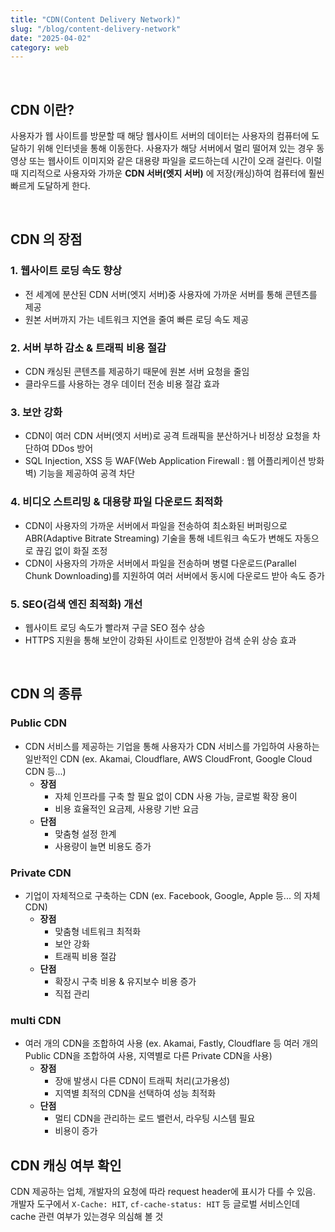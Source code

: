 ```yaml
---
title: "CDN(Content Delivery Network)"
slug: "/blog/content-delivery-network"
date: "2025-04-02"
category: web
---
```

<br>

## CDN 이란?

사용자가 웹 사이트를 방문할 때 해당 웹사이트 서버의 데이터는 사용자의 컴퓨터에 도달하기 위해 인터넷을 통해 이동한다. 사용자가 해당 서버에서 멀리 떨어져 있는 경우 동영상 또는 웹사이트 이미지와 같은 대용량 파일을 로드하는데 시간이 오래 걸린다. 이럴때 지리적으로 사용자와 가까운 **CDN 서버(엣지 서버)** 에 저장(캐싱)하여 컴퓨터에 훨씬 빠르게 도달하게 한다.

<br>

## CDN 의 장점
### 1. 웹사이트 로딩 속도 향상
- 전 세계에 분산된 CDN 서버(엣지 서버)중 사용자에 가까운 서버를 통해 콘텐츠를 제공
- 원본 서버까지 가는 네트워크 지연을 줄여 빠른 로딩 속도 제공 
### 2. 서버 부하 감소 & 트래픽 비용 절감
- CDN 캐싱된 콘텐츠를 제공하기 때문에 원본 서버 요청을 줄임
- 클라우드를 사용하는 경우 데이터 전송 비용 절감 효과
### 3. 보안 강화
- CDN이 여러 CDN 서버(엣지 서버)로 공격 트래픽을 분산하거나 비정상 요청을 차단하여 DDos 방어
- SQL Injection, XSS 등 WAF(Web Application Firewall : 웹 어플리케이션 방화벽) 기능을 제공하여 공격 차단
### 4. 비디오 스트리밍 & 대용량 파일 다운로드 최적화
- CDN이 사용자의 가까운 서버에서 파일을 전송하여 최소화된 버퍼링으로 ABR(Adaptive Bitrate Streaming) 기술을 통해 네트워크 속도가 변해도 자동으로 끊김 없이 화질 조정
- CDN이 사용자의 가까운 서버에서 파일을 전송하며 병렬 다운로드(Parallel Chunk Downloading)를 지원하여 여러 서버에서 동시에 다운로드 받아 속도 증가
### 5. SEO(검색 엔진 최적화) 개선
- 웹사이트 로딩 속도가 빨라져 구글 SEO 점수 상승
- HTTPS 지원을 통해 보안이 강화된 사이트로 인정받아 검색 순위 상승 효과

<br>

## CDN 의 종류
### Public CDN
- CDN 서비스를 제공하는 기업을 통해 사용자가 CDN 서비스를 가입하여 사용하는 일반적인 CDN (ex. Akamai, Cloudflare, AWS CloudFront, Google Cloud CDN 등...)
    - **장점**
        - 자체 인프라를 구축 할 필요 없이 CDN 사용 가능, 글로벌 확장 용이
        - 비용 효율적인 요금제, 사용량 기반 요금
    - **단점**
        - 맞춤형 설정 한계
        - 사용량이 늘면 비용도 증가
### Private CDN
- 기업이 자체적으로 구축하는 CDN (ex. Facebook, Google, Apple 등... 의 자체 CDN)
    - **장점**
        - 맞춤형 네트워크 최적화
        - 보안 강화
        - 트래픽 비용 절감
    - **단점**
        - 확장시 구축 비용 & 유지보수 비용 증가
        - 직접 관리
### multi CDN
- 여러 개의 CDN을 조합하여 사용 (ex. Akamai, Fastly, Cloudflare 등 여러 개의 Public CDN을 조합하여 사용, 지역별로 다른 Private CDN을 사용)
    - **장점**
        - 장애 발생시 다른 CDN이 트래픽 처리(고가용성)
        - 지역별 최적의 CDN을 선택하여 성능 최적화
    - **단점**
        - 멀티 CDN을 관리하는 로드 밸런서, 라우팅 시스템 필요
        - 비용이 증가

## CDN 캐싱 여부 확인
CDN 제공하는 업체, 개발자의 요청에 따라 request header에 표시가 다를 수 있음.<br>
개발자 도구에서 `X-Cache: HIT`, `cf-cache-status: HIT` 등 글로벌 서비스인데 cache 관련 여부가 있는경우 의심해 볼 것
